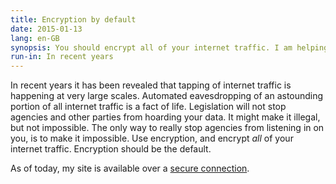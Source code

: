```yaml
---
title: Encryption by default
date: 2015-01-13
lang: en-GB
synopsis: You should encrypt all of your internet traffic. I am helping by making my site available over https.
run-in: In recent years
---
```


In recent years it has been revealed that tapping of internet traffic is happening at very large scales.
Automated eavesdropping of an astounding portion of all internet traffic is a fact of life.
Legislation will not stop agencies and other parties from hoarding your data.
It might make it illegal, but not impossible.
The only way to really stop agencies from listening in on you, is to make it impossible.
Use encryption, and encrypt _all_ of your internet traffic.
Encryption should be the default.

As of today, my site is available over a [secure connection][secure].

[secure]: https://ruudvanasseldonk.com/
